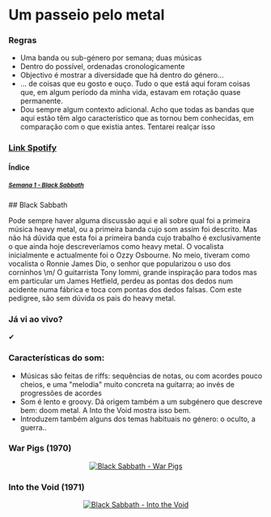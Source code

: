 # Um passeio pelo metal

### Regras
* Uma banda ou sub-género por semana; duas músicas
* Dentro do possível, ordenadas cronologicamente
* Objectivo é mostrar a diversidade que há dentro do género...
* ... de coisas que eu gosto e ouço. Tudo o que está aqui foram coisas que, em algum período da minha vida, estavam em rotação quase permanente.
* Dou sempre algum contexto adicional. Acho que todas as bandas que aqui estão têm algo característico que as tornou bem conhecidas, em comparação com o que existia antes. Tentarei realçar isso

### [Link Spotify](https://open.spotify.com/user/luispfonseca/playlist/0FQqrsJ2mVrcG62TL4xst9?si=ooweNdNxT4qPmKcH1t5IeQ)

#### Índice

##### [<small>Semana 1 - Black Sabbath</small>](#sem1)  

<a name="sem1"/>
## Black Sabbath

Pode sempre haver alguma discussão aqui e ali sobre qual foi a primeira música heavy metal, ou a primeira banda cujo som assim foi descrito. Mas não há dúvida que esta foi a primeira banda cujo trabalho é exclusivamente o que ainda hoje descreveríamos como heavy metal. O vocalista inicialmente e actualmente foi o Ozzy Osbourne. No meio, tiveram como vocalista o Ronnie James Dio, o senhor que popularizou o uso dos corninhos \m/ O guitarrista Tony Iommi, grande inspiração para todos mas em particular um James Hetfield, perdeu as pontas dos dedos num acidente numa fábrica e toca com pontas dos dedos falsas. Com este pedigree, são sem dúvida os pais do heavy metal.

### Já vi ao vivo?
&#x2714;

### Características do som:
* Músicas são feitas de riffs: sequências de notas, ou com acordes pouco cheios, e uma "melodia" muito concreta na guitarra; ao invés de progressões de acordes
* Som é lento e groovy. Dá origem também a um subgénero que descreve bem: doom metal. A Into the Void mostra isso bem.
* Introduzem também alguns dos temas habituais no género: o oculto, a guerra..

### War Pigs (1970)
<div align="center">
  <a href="https://www.youtube.com/watch?v=LQUXuQ6Zd9w" target="_blank"><img src="https://img.youtube.com/vi/LQUXuQ6Zd9w/0.jpg" alt="Black Sabbath - War Pigs"></a>
</div>

### Into the Void (1971)
<div align="center">
  <a href="https://www.youtube.com/watch?v=xx6IwshTL6M" target="_blank"><img src="https://img.youtube.com/vi/xx6IwshTL6M/0.jpg" alt="Black Sabbath - Into the Void"></a>
</div>


